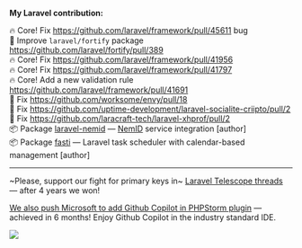 **My Laravel contribution:**

🔥 Core! Fix https://github.com/laravel/framework/pull/45611 bug <br>
🔧 Improve `laravel/fortify` package https://github.com/laravel/fortify/pull/389 <br> 
🔥 Core! Fix https://github.com/laravel/framework/pull/41956 <br>
🔥 Core! Fix https://github.com/laravel/framework/pull/41797 <br>
🔥 Core! Add a new validation rule https://github.com/laravel/framework/pull/41691 <br>
🤏 Fix https://github.com/worksome/envy/pull/18 <br>
🤏 Fix https://github.com/uptime-development/laravel-socialite-criipto/pull/2 <br>
🤏 Fix https://github.com/laracraft-tech/laravel-xhprof/pull/2 <br>
📦 Package [laravel-nemid](https://github.com/a-bashtannik/laravel-nemid) — [NemID](https://www.nets.eu/dk-da/l%C3%B8sninger/nemid) service integration [author] <br>
📦 Package [fasti](https://github.com/a-bashtannik/fasti) — Laravel task scheduler with calendar-based management [author]

----
~Please, support our fight for primary keys in~ [Laravel Telescope threads](https://github.com/laravel/framework/issues/33238) — after 4 years we won!

[We also push Microsoft to add Github Copilot in PHPStorm plugin](https://github.com/orgs/community/discussions/50808) — achieved in 6 months! Enjoy Github Copilot in the industry standard IDE.

<img src="https://engpjfw2sdvfl3l.m.pipedream.net/">
